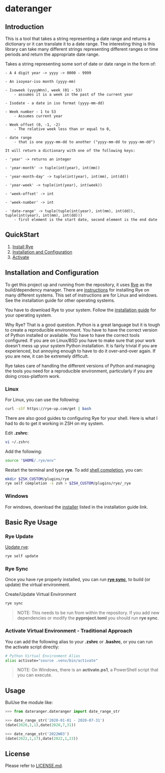# dateranger

## Introduction

This is a tool that takes a string representing a date range and returns a dictionary or it can translate it to a date range. The interesting thing is this library can take many different strings representing different ranges or time periods and return the appropriate date range.

Takes a string representing some sort of date or date range in the form of:

    - A 4 digit year -> yyyy -> 0000 - 9999

    - An isoyear-iso month (yyyy-mm)

    - Isoweek (yyyyWnn), week (01 - 53)
        - assumes it is a week in the past of the current year

    - Isodate - a date in iso format (yyyy-mm-dd)

    - Week number - 1 to 53
        - Assumes current year

    - Week offset (0, -1, -2)
        - The relative week less than or equal to 0,

    - date range
        - that is one yyyy-mm-dd to another ("yyyy-mm-dd to yyyy-mm-dd")

    It will return a dictionary with one of the following keys:

    - 'year' -> returns an integer

    - 'year-month' -> tuple(int(year), int(mm))

    - 'year-month-day' -> tuple(int(year), int(mm), int(dd))

    - 'year-week' -> tuple(int(year), int(week))

    - 'week-offset' -> int

    - 'week-number' -> int

    - 'date-range' -> tuple(tuple(int(year), int(mm), int(dd)), tuple(int(year), int(mm), int(dd)))
        - first element is the start date, second element is the end date

## QuickStart

1. [Install Rye](#installation-and-configuration)
2. [Installation and Configuration](#rye-sync)
3. [Activate](#activate-virtual-environment---traditional-approach)

## Installation and Configuration

To get this project up and running from the repository, it uses [Rye](https://rye-up.com) as the build/dependency manager. There are [instructions](https://rye-up.com/guide/installation/) for installing Rye on many different systems. This set of instructions are for Linux and windows. See the installation guide for other operating systems.

You have to download Rye to your system. Follow the [installation guide](https://rye-up.com/guide/installation/) for your operating system.

Why Rye? That is a good question. Python is a great language but it is tough to create a reproducible environment. You have to have the correct version of Python installed or available. You have to have the correct tools configured. If you are on Linux/BSD you have to make sure that your work doesn't mess up your system Python installation. It is fairly trivial if you are experienced, but annoying enough to have to do it over-and-over again. If you are new, it can be extremely difficult.

Rye takes care of handling the different versions of Python and managing the tools you need for a reproducible environment, particularly if you are doing cross-platform work.

### Linux

For Linux, you can use the following:

```bash
curl -sSf https://rye-up.com/get | bash
```

There are also good guides to configuring Rye for your shell. Here is what I had to do to get it working in ZSH on my system.

Edit **.zshrc**:

```bash
vi ~/.zshrc
```

Add the following:

```bash
source "$HOME/.rye/env"
```

Restart the terminal and type **rye**. To add [shell completion](https://rye-up.com/guide/installation/#shell-completion), you can:

```bash
mkdir $ZSH_CUSTOM/plugins/rye
rye self completion -s zsh > $ZSH_CUSTOM/plugins/rye/_rye
```

### Windows

For windows, download the [installer](https://github.com/mitsuhiko/rye/releases/latest/download/rye-x86_64-windows.exe) listed in the installation guide link.

## Basic Rye Usage

### Rye Update

[Update rye](https://rye-up.com/guide/installation/#updating-rye):

```bash
rye self update
```

### Rye Sync

Once you have rye properly installed, you can run [**rye sync**](https://rye-up.com/guide/commands/sync/), to build (or update) the virtual environment.

Create/Update Virtual Environment

```bash
rye sync
```

> NOTE: This needs to be run from within the repository. If you add new dependencies or modify the **pyproject.toml** you should run **rye sync**.

### Activate Virtual Environment - Traditional Approach

You can add the following alias to your **.zshrc** or **.bashrc**, or you can run the activate script directly:

```bash
# Python Virtual Environment Alias
alias activate="source .venv/bin/activate"
```

>NOTE: On Windows, there is an **activate.ps1**, a PowerShell script that you can execute.

## Usage

BuiUse the module like:

```python
>>> from dateranger.dateranger import date_range_str

>>> date_range_str('2020-01-01 - 2020-07-31')
(date(2020,1,1),date(2020,7,31))

>>> date_range_str('2022W03')
(date(2022,1,17),date(2022,1,23))
```

## License

Please refer to [LICENSE.md](LICENSE.md).

